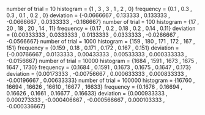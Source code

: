 number of trial = 10
histogram = {1 , 3 , 3 , 1 , 2 , 0}
frequency = {0.1 , 0.3 , 0.3 , 0.1 , 0.2 , 0}
deviation = {-0.0666667 , 0.133333 , 0.133333 , -0.0666667 , 0.0333333 , -0.166667}
number of trial = 100
histogram = {17 , 20 , 18 , 20 , 14 , 11}
frequency = {0.17 , 0.2 , 0.18 , 0.2 , 0.14 , 0.11}
deviation = {0.00333333 , 0.0333333 , 0.0133333 , 0.0333333 , -0.0266667 , -0.0566667}
number of trial = 1000
histogram = {159 , 180 , 171 , 172 , 167 , 151}
frequency = {0.159 , 0.18 , 0.171 , 0.172 , 0.167 , 0.151}
deviation = {-0.00766667 , 0.0133333 , 0.00433333 , 0.00533333 , 0.000333333 , -0.0156667}
number of trial = 10000
histogram = {1684 , 1591 , 1673 , 1675 , 1647 , 1730}
frequency = {0.1684 , 0.1591 , 0.1673 , 0.1675 , 0.1647 , 0.173}
deviation = {0.00173333 , -0.00756667 , 0.000633333 , 0.000833333 , -0.00196667 , 0.00633333}
number of trial = 100000
histogram = {16760 , 16694 , 16626 , 16610 , 16677 , 16633}
frequency = {0.1676 , 0.16694 , 0.16626 , 0.1661 , 0.16677 , 0.16633}
deviation = {0.000933333 , 0.000273333 , -0.000406667 , -0.000566667 , 0.000103333 , -0.000336667}
